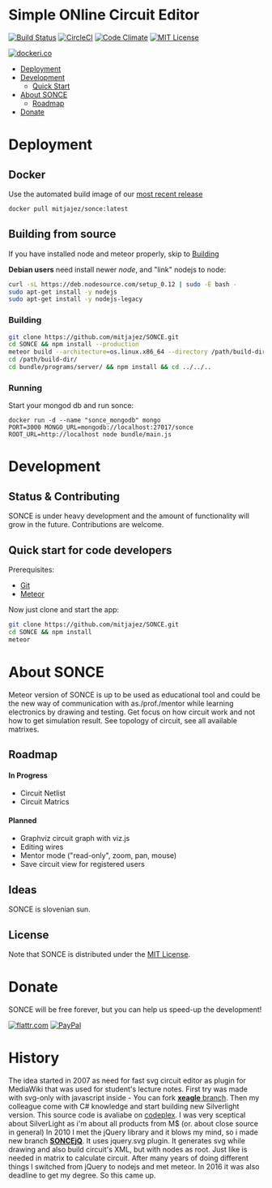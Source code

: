 # Simple ONline Circuit Editor

[![Build Status](https://travis-ci.org/mitjajez/SONCE.svg?branch=master)](https://travis-ci.org/mitjajez/SONCE)
[![CircleCI](https://circleci.com/gh/mitjajez/SONCE.svg?style=svg)](https://circleci.com/gh/mitjajez/SONCE)
[![Code Climate](https://codeclimate.com/github/mitjajez/SONCE/badges/gpa.svg)](https://codeclimate.com/github/mitjajez/SONCE)
[![MIT License](https://img.shields.io/badge/license-MIT-blue.svg?style=flat)](https://raw.githubusercontent.com/mitjajez/SONCE/master/LICENCE.md)

[![dockeri.co](http://dockeri.co/image/mitjajez/sonce)](https://registry.hub.docker.com/mitjajez/sonce/)

* [Deployment](#deployment)
* [Development](#development)
  * [Quick Start](#quick-start-for-code-developers)
* [About SONCE](#about-sonce)
  * [Roadmap](#roadmap)
* [Donate](#donate)

# Deployment

## Docker

Use the automated build image of our [most recent release](https://hub.docker.com/r/mitjajez/sonce/)

```sh
docker pull mitjajez/sonce:latest
```

## Building from source
If you have installed node and meteor properly, skip to [Building](#building)

**Debian users** need install newer *node*, and "link" nodejs to node:
```sh
curl -sL https://deb.nodesource.com/setup_0.12 | sudo -E bash -
sudo apt-get install -y nodejs
sudo apt-get install -y nodejs-legacy
```

### Building
```sh
git clone https://github.com/mitjajez/SONCE.git
cd SONCE && npm install --production
meteor build --architecture=os.linux.x86_64 --directory /path/build-dir
cd /path/build-dir/
cd bundle/programs/server/ && npm install && cd ../../..
```
### Running
Start your mongod db and run sonce:
```
docker run -d --name "sonce_mongodb" mongo
PORT=3000 MONGO_URL=mongodb://localhost:27017/sonce ROOT_URL=http://localhost node bundle/main.js
```

# Development

## Status & Contributing

SONCE is under heavy development and the amount of functionality will grow in the future. Contributions are welcome.

## Quick start for code developers
Prerequisites:

* [Git](http://git-scm.com/book/en/v2/Getting-Started-Installing-Git)
* [Meteor](https://www.meteor.com/install)

Now just clone and start the app:

```sh
git clone https://github.com/mitjajez/SONCE.git
cd SONCE && npm install
meteor
```
# About SONCE

Meteor version of SONCE is up to be used as educational tool and could be the new way of communication with as./prof./mentor while learning electronics by drawing and testing. Get focus on how circuit work and not how to get simulation result. See topology of circuit, see all available matrixes.

## Roadmap

#### In Progress
* Circuit Netlist
* Circuit Matrics

#### Planned
* Graphviz circuit graph with viz.js
* Editing wires
* Mentor mode ("read-only", zoom, pan, mouse)
* Save circuit view for registered users

## Ideas

SONCE is slovenian sun.


## License

Note that SONCE is distributed under the [MIT License](http://opensource.org/licenses/MIT).

# Donate
SONCE will be free forever, but you can help us speed-up the development!

[![flattr.com](https://button.flattr.com/flattr-badge-large.png)](https://flattr.com/submit/auto?fid=w7dn30&url=https%3A%2F%2Fgithub.com%2Fmitjajez%2FSONCE)
[![PayPal](https://www.paypalobjects.com/en_US/i/btn/btn_donate_SM.gif)](https://www.paypal.com/cgi-bin/webscr?cmd=_donations&business=X6B3H2HX9C5XN&lc=SI&item_name=Mitja%20Jez&item_number=SONCE&currency_code=EUR&bn=PP%2dDonationsBF%3abtn_donate_SM%2egif%3aNonHosted)


# History

The idea started in 2007 as need for fast svg circuit editor as plugin for MediaWiki that was used for student's lecture notes. First try was made with svg-only with javascript inside - You can fork [**xeagle** branch](https://github.com/mitjajez/SONCE/tree/xeagle).
Then my colleague come with C# knowledge and start building new Silverlight version. This source code is avaliabe on [codeplex](http://sonce.codeplex.com/). I was very sceptical about SilverLight as i'm about all products from M$ (or. about close source in general)
In 2010 I met the jQuery library and it blows my mind, so i made new branch [**SONCEjQ**](https://github.com/mitjajez/SONCE/tree/SONCEjQ). It uses jquery.svg plugin. It generates svg while drawing and also build circuit's XML, but with nodes as root. Just like is needed in matrix to calculate circuit.
After many years of doing different things I switched from jQuery to nodejs and met meteor. In 2016 it was also deadline to get my degree. So this came up.
